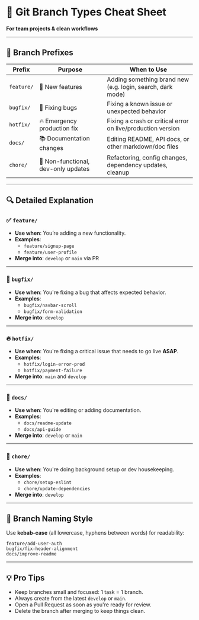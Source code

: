 # 🧠 Git Branch Types Cheat Sheet
**For team projects & clean workflows**

---

## 🔧 Branch Prefixes

| Prefix     | Purpose                            | When to Use                                                    |
|------------|------------------------------------|----------------------------------------------------------------|
| `feature/` | 🚀 New features                     | Adding something brand new (e.g. login, search, dark mode)     |
| `bugfix/`  | 🐛 Fixing bugs                      | Fixing a known issue or unexpected behavior                    |
| `hotfix/`  | 🔥 Emergency production fix         | Fixing a crash or critical error on live/production version    |
| `docs/`    | 📚 Documentation changes            | Editing README, API docs, or other markdown/doc files          |
| `chore/`   | 🧹 Non-functional, dev-only updates | Refactoring, config changes, dependency updates, cleanup       |

---

## 🔍 Detailed Explanation

### ✅ `feature/`
- **Use when**: You’re adding a new functionality.
- **Examples**:
  - `feature/signup-page`
  - `feature/user-profile`
- **Merge into**: `develop` or `main` via PR

---

### 🐞 `bugfix/`
- **Use when**: You're fixing a bug that affects expected behavior.
- **Examples**:
  - `bugfix/navbar-scroll`
  - `bugfix/form-validation`
- **Merge into**: `develop`

---

### 🔥 `hotfix/`
- **Use when**: You're fixing a critical issue that needs to go live **ASAP**.
- **Examples**:
  - `hotfix/login-error-prod`
  - `hotfix/payment-failure`
- **Merge into**: `main` and `develop`

---

### 📖 `docs/`
- **Use when**: You're editing or adding documentation.
- **Examples**:
  - `docs/readme-update`
  - `docs/api-guide`
- **Merge into**: `develop` or `main`

---

### 🧹 `chore/`
- **Use when**: You're doing background setup or dev housekeeping.
- **Examples**:
  - `chore/setup-eslint`
  - `chore/update-dependencies`
- **Merge into**: `develop`

---

## 🌈 Branch Naming Style
Use **kebab-case** (all lowercase, hyphens between words) for readability:
```
feature/add-user-auth
bugfix/fix-header-alignment
docs/improve-readme
```

---

## 💡 Pro Tips
- Keep branches small and focused: 1 task = 1 branch.
- Always create from the latest `develop` or `main`.
- Open a Pull Request as soon as you're ready for review.
- Delete the branch after merging to keep things clean.
